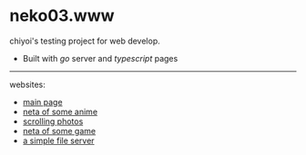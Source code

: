 # neko03.www
chiyoi's testing project for web develop.
* Built with *go* server and *typescript* pages
---
websites:
* [main page](https://www.neko03.com/chiyoi/)
* [neta of some anime](https://www.neko03.com/jigokutsuushin/)
* [scrolling photos](https://www.neko03.com/nacho/)
* [neta of some game](https://www.neko03.com/shigure/)
* [a simple file server](https://www.neko03.com/disk/)
